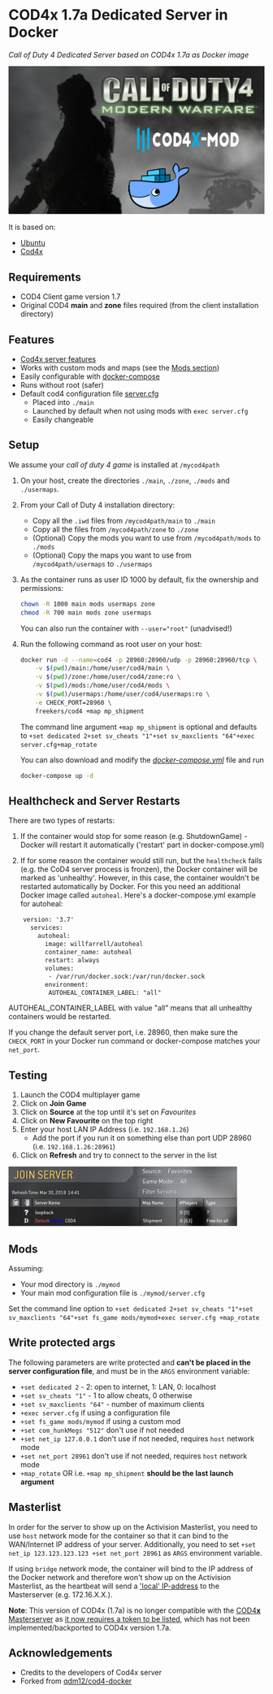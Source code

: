 # COD4x 1.7a Dedicated Server in Docker

*Call of Duty 4 Dedicated Server based on COD4x 1.7a as Docker image*

[![Docker Cod4](https://github.com/freekers/cod4-docker/raw/master/images/title.png)](https://github.com/Freekers/cod4-docker/)

It is based on:

- [Ubuntu](https://ubuntu.com)
- [Cod4x](https://github.com/callofduty4x/CoD4x_Server)

## Requirements

- COD4 Client game version 1.7
- Original COD4 **main** and **zone** files required (from the client installation directory)

## Features

- [Cod4x server features](https://github.com/callofduty4x/CoD4x_Server#the-most-prominent-features-are)
- Works with custom mods and maps (see the [Mods section](#Mods))
- Easily configurable with [docker-compose](#using-docker-compose)
- Runs without root (safer)
- Default cod4 configuration file [server.cfg](https://github.com/freekers/cod4-docker/blob/master/server.cfg)
    - Placed into `./main`
    - Launched by default when not using mods with `exec server.cfg`
    - Easily changeable

## Setup

We assume your *call of duty 4 game* is installed at `/mycod4path`

1. On your host, create the directories `./main`, `./zone`, `./mods` and `./usermaps`.
1. From your Call of Duty 4 installation directory:
    - Copy all the `.iwd` files from `/mycod4path/main` to `./main`
    - Copy all the files from `/mycod4path/zone` to `./zone`
    - (Optional) Copy the mods you want to use from `/mycod4path/mods` to `./mods`
    - (Optional) Copy the maps you want to use from `/mycod4path/usermaps` to `./usermaps`
1. As the container runs as user ID 1000 by default, fix the ownership and permissions:

    ```bash
    chown -R 1000 main mods usermaps zone
    chmod -R 700 main mods zone usermaps
    ```

    You can also run the container with `--user="root"` (unadvised!)

1. Run the following command as root user on your host:

    ```bash
    docker run -d --name=cod4 -p 28960:28960/udp -p 28960:28960/tcp \
        -v $(pwd)/main:/home/user/cod4/main \
        -v $(pwd)/zone:/home/user/cod4/zone:ro \
        -v $(pwd)/mods:/home/user/cod4/mods \
        -v $(pwd)/usermaps:/home/user/cod4/usermaps:ro \
        -e CHECK_PORT=28960 \
        freekers/cod4 +map mp_shipment
    ```

    The command line argument `+map mp_shipment` is optional and defaults to `+set dedicated 2+set sv_cheats "1"+set sv_maxclients "64"+exec server.cfg+map_rotate`

    You can also download and modify the [*docker-compose.yml*](https://raw.githubusercontent.com/freekers/cod4-docker/master/docker-compose.yml) file and run

    ```bash
    docker-compose up -d
    ```
    
## Healthcheck and Server Restarts

There are two types of restarts:

1. If the container would stop for some reason (e.g. ShutdownGame) - Docker will restart it automatically ('restart' part in docker-compose.yml)

1. If for some reason the container would still run, but the `healthcheck` fails (e.g. the CoD4 server process is fronzen), the Docker container will be marked as 'unhealthy'. However, in this case, the container wouldn't be restarted automatically by Docker. For this you need an additional Docker image called `autoheal`. Here's a docker-compose.yml example for autoheal:
```
    version: '3.7'
      services:
        autoheal:
          image: willfarrell/autoheal
          container_name: autoheal
          restart: always
          volumes:
           - /var/run/docker.sock:/var/run/docker.sock
          environment:
           AUTOHEAL_CONTAINER_LABEL: "all"
```
AUTOHEAL_CONTAINER_LABEL with value "all" means that all unhealthy containers would be restarted.

If you change the default server port, i.e. 28960, then make sure the `CHECK_PORT` in your Docker run command or docker-compose matches your `net_port`.

## Testing

1. Launch the COD4 multiplayer game
1. Click on **Join Game**
1. Click on **Source** at the top until it's set on *Favourites*
1. Click on **New Favourite** on the top right
1. Enter your host LAN IP Address (i.e. `192.168.1.26`)
    - Add the port if you run it on something else than port UDP 28960 (i.e. `192.168.1.26:28961`)
1. Click on **Refresh** and try to connect to the server in the list

![COD4 screenshot](https://github.com/Freekers/cod4-docker/blob/master/images/test.png?raw=true)

## Mods

Assuming:

- Your mod directory is `./mymod`
- Your main mod configuration file is `./mymod/server.cfg`

Set the command line option to `+set dedicated 2+set sv_cheats "1"+set sv_maxclients "64"+set fs_game mods/mymod+exec server.cfg +map_rotate`

## Write protected args

The following parameters are write protected and **can't be placed in the server configuration file**, 
and must be in the `ARGS` environment variable:

- `+set dedicated 2` - 2: open to internet, 1: LAN, 0: localhost
- `+set sv_cheats "1"` - 1 to allow cheats, 0 otherwise
- `+set sv_maxclients "64"` - number of maximum clients
- `+exec server.cfg` if using a configuration file
- `+set fs_game mods/mymod` if using a custom mod
- `+set com_hunkMegs "512"` don't use if not needed
- `+set net_ip 127.0.0.1` don't use if not needed, requires `host` network mode
- `+set net_port 28961` don't use if not needed, requires `host` network mode
- `+map_rotate` OR i.e. `+map mp_shipment` **should be the last launch argument**

## Masterlist

In order for the server to show up on the Activision Masterlist, you need to use `host` network mode for the container so that it can bind to the WAN/Internet IP address of your server. Additionally, you need to set `+set net_ip 123.123.123.123 +set net_port 28961` as `ARGS` environment variable.

If using `bridge` network mode, the container will bind to the IP address of the Docker network and therefore won't show up on the Activision Masterlist, as the heartbeat will send a ['local' IP-address](https://docs.docker.com/network/network-tutorial-standalone/) to the Masterserver (e.g. 172.16.X.X.).

**Note**: This version of COD4x (1.7a) is no longer compatible with the [COD4**x** Masterserver](http://cod4master.cod4x.me/) as [it now requires a token to be listed](https://cod4x.me/index.php?/forums/topic/2814-new-requirement-for-cod4-x-servers-to-get-listed-on-masterserver/), which has not been implemented/backported to COD4x version 1.7a.

## Acknowledgements

- Credits to the developers of Cod4x server
- Forked from [qdm12/cod4-docker](https://github.com/qdm12/cod4-docker)
